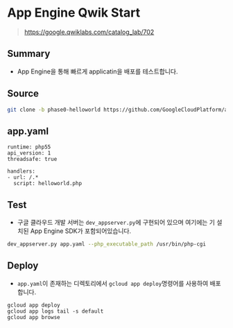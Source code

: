 # App Engine Qwik Start
> https://google.qwiklabs.com/catalog_lab/702

## Summary
- App Engine을 통해 빠르게 applicatin을 배포를 테스트합니다.

## Source
~~~bash
git clone -b phase0-helloworld https://github.com/GoogleCloudPlatform/appengine-php-guestbook.git helloworld
~~~

## app.yaml
~~~
runtime: php55
api_version: 1
threadsafe: true

handlers:
- url: /.*
  script: helloworld.php
~~~

## Test
- 구글 클라우드 개발 서버는 `dev_appserver.py`에 구현되어 있으며 여기에는 기 설치된 App Engine SDK가 포함되어있습니다.
~~~bash
dev_appserver.py app.yaml --php_executable_path /usr/bin/php-cgi
~~~

## Deploy
- `app.yaml`이 존재하는 디렉토리에서 `gcloud app deploy`명령어를 사용하여 배포합니다.
~~~
gcloud app deploy
gcloud app logs tail -s default
gcloud app browse
~~~